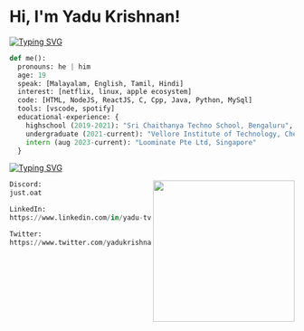<h1> Hi, I'm Yadu Krishnan! </h1>

[![Typing SVG](https://readme-typing-svg.demolab.com/?lines=A+little+about+me:&duration=5000)](https://git.io/typing-svg)

```python
def me():
  pronouns: he | him
  age: 19
  speak: [Malayalam, English, Tamil, Hindi]
  interest: [netflix, linux, apple ecosystem]
  code: [HTML, NodeJS, ReactJS, C, Cpp, Java, Python, MySql]
  tools: [vscode, spotify]
  educational-experience: {
    highschool (2019-2021): "Sri Chaithanya Techno School, Bengaluru",
    undergraduate (2021-current): "Vellore Institute of Technology, Chennai",
    intern (aug 2023-current): "Loominate Pte Ltd, Singapore"
  }
```

[![Typing SVG](https://readme-typing-svg.demolab.com/?lines=Get+in+touch+with+me+over:&duration=5000)](https://git.io/typing-svg)

<img src="https://media.giphy.com/media/O1OY9qvJQqzcwtwoor/giphy.gif" align="right" width="250" />

```python
Discord:
just.oat
```
```python
LinkedIn:
https://www.linkedin.com/in/yadu-tv/
```
```python
Twitter:
https://www.twitter.com/yadukrishnantv/
```
